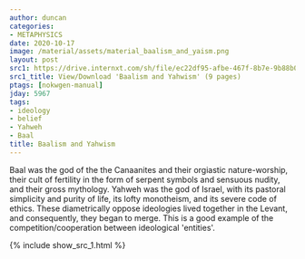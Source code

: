 ```yaml
---
author: duncan
categories:
- METAPHYSICS
date: 2020-10-17
image: /material/assets/material_baalism_and_yaism.png
layout: post
src1: https://drive.internxt.com/sh/file/ec22df95-afbe-467f-8b7e-9b88b0091167/5434f139b8197447b4a85bdc28a95a4f109735942879ade7c2ada8504020268d
src1_title: View/Download 'Baalism and Yahwism' (9 pages)
ptags: [nokwgen-manual]
jday: 5967
tags:
- ideology
- belief
- Yahweh
- Baal
title: Baalism and Yahwism
---
```


Baal was the god of the the Canaanites and their orgiastic nature-worship, their cult of fertility in the form of serpent symbols and sensuous nudity, and their gross mythology.  Yahweh was the god of Israel, with its pastoral simplicity and purity of life, its lofty monotheism, and its severe code of ethics.  These diametrically oppose ideologies lived together in the Levant, and consequently, they began to merge.  This is a good example of the competition/cooperation between ideological 'entities'.

<!--more-->

{% include show_src_1.html %}
